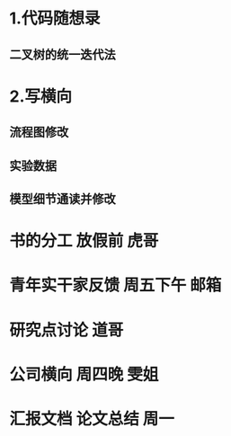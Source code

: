 # 1.代码随想录
## 二叉树的统一迭代法

# 2.写横向
## 流程图修改
## 实验数据
## 模型细节通读并修改


# 书的分工  放假前  虎哥
# 青年实干家反馈  周五下午  邮箱
# 研究点讨论  道哥
# 公司横向  周四晚  雯姐
# 汇报文档 论文总结  周一
